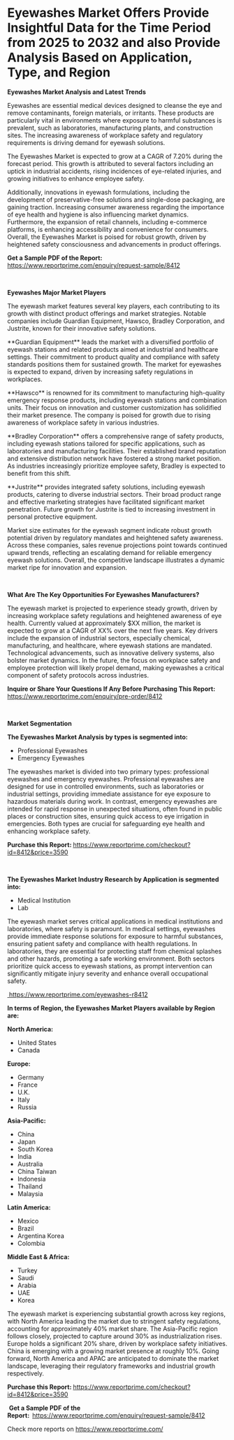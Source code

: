 <p><h1>Eyewashes Market Offers Provide Insightful Data for the Time Period from 2025 to 2032 and also Provide Analysis Based on Application, Type, and Region</h1></p><p><strong>Eyewashes Market Analysis and Latest Trends</strong></p>
<p><p>Eyewashes are essential medical devices designed to cleanse the eye and remove contaminants, foreign materials, or irritants. These products are particularly vital in environments where exposure to harmful substances is prevalent, such as laboratories, manufacturing plants, and construction sites. The increasing awareness of workplace safety and regulatory requirements is driving demand for eyewash solutions.</p><p>The Eyewashes Market is expected to grow at a CAGR of 7.20% during the forecast period. This growth is attributed to several factors including an uptick in industrial accidents, rising incidences of eye-related injuries, and growing initiatives to enhance employee safety. </p><p>Additionally, innovations in eyewash formulations, including the development of preservative-free solutions and single-dose packaging, are gaining traction. Increasing consumer awareness regarding the importance of eye health and hygiene is also influencing market dynamics. Furthermore, the expansion of retail channels, including e-commerce platforms, is enhancing accessibility and convenience for consumers. Overall, the Eyewashes Market is poised for robust growth, driven by heightened safety consciousness and advancements in product offerings.</p></p>
<p><strong>Get a Sample PDF of the Report:&nbsp;</strong> <a href="https://www.reportprime.com/enquiry/request-sample/8412?utm_campaign=3533&utm_medium=2&utm_source=Github&utm_content=ia&utm_term=19032025&utm_id=eyewashes">https://www.reportprime.com/enquiry/request-sample/8412</a></p>
<p>&nbsp;</p>
<p><strong>Eyewashes Major Market Players</strong></p>
<p><p>The eyewash market features several key players, each contributing to its growth with distinct product offerings and market strategies. Notable companies include Guardian Equipment, Hawsco, Bradley Corporation, and Justrite, known for their innovative safety solutions.</p><p>**Guardian Equipment** leads the market with a diversified portfolio of eyewash stations and related products aimed at industrial and healthcare settings. Their commitment to product quality and compliance with safety standards positions them for sustained growth. The market for eyewashes is expected to expand, driven by increasing safety regulations in workplaces.</p><p>**Hawsco** is renowned for its commitment to manufacturing high-quality emergency response products, including eyewash stations and combination units. Their focus on innovation and customer customization has solidified their market presence. The company is poised for growth due to rising awareness of workplace safety in various industries.</p><p>**Bradley Corporation** offers a comprehensive range of safety products, including eyewash stations tailored for specific applications, such as laboratories and manufacturing facilities. Their established brand reputation and extensive distribution network have fostered a strong market position. As industries increasingly prioritize employee safety, Bradley is expected to benefit from this shift.</p><p>**Justrite** provides integrated safety solutions, including eyewash products, catering to diverse industrial sectors. Their broad product range and effective marketing strategies have facilitated significant market penetration. Future growth for Justrite is tied to increasing investment in personal protective equipment.</p><p>Market size estimates for the eyewash segment indicate robust growth potential driven by regulatory mandates and heightened safety awareness. Across these companies, sales revenue projections point towards continued upward trends, reflecting an escalating demand for reliable emergency eyewash solutions. Overall, the competitive landscape illustrates a dynamic market ripe for innovation and expansion.</p></p>
<p>&nbsp;</p>
<p><strong>What Are The Key Opportunities For Eyewashes Manufacturers?</strong></p>
<p><p>The eyewash market is projected to experience steady growth, driven by increasing workplace safety regulations and heightened awareness of eye health. Currently valued at approximately $XX million, the market is expected to grow at a CAGR of XX% over the next five years. Key drivers include the expansion of industrial sectors, especially chemical, manufacturing, and healthcare, where eyewash stations are mandated. Technological advancements, such as innovative delivery systems, also bolster market dynamics. In the future, the focus on workplace safety and employee protection will likely propel demand, making eyewashes a critical component of safety protocols across industries.</p></p>
<p><strong>Inquire or Share Your Questions If Any Before Purchasing This Report:</strong> <a href="https://www.reportprime.com/enquiry/pre-order/8412?utm_campaign=3533&utm_medium=2&utm_source=Github&utm_content=ia&utm_term=19032025&utm_id=eyewashes">https://www.reportprime.com/enquiry/pre-order/8412</a></p>
<p>&nbsp;</p>
<p><strong>Market Segmentation</strong></p>
<p><strong>The Eyewashes Market Analysis by types is segmented into:</strong></p>
<p><ul><li>Professional Eyewashes</li><li>Emergency Eyewashes</li></ul></p>
<p><p>The eyewashes market is divided into two primary types: professional eyewashes and emergency eyewashes. Professional eyewashes are designed for use in controlled environments, such as laboratories or industrial settings, providing immediate assistance for eye exposure to hazardous materials during work. In contrast, emergency eyewashes are intended for rapid response in unexpected situations, often found in public places or construction sites, ensuring quick access to eye irrigation in emergencies. Both types are crucial for safeguarding eye health and enhancing workplace safety.</p></p>
<p><strong>Purchase this Report:&nbsp;</strong><a href="https://www.reportprime.com/checkout?id=8412&price=3590&utm_campaign=3533&utm_medium=2&utm_source=Github&utm_content=ia&utm_term=19032025&utm_id=eyewashes">https://www.reportprime.com/checkout?id=8412&price=3590</a></p>
<p>&nbsp;</p>
<p><strong>The Eyewashes Market Industry Research by Application is segmented into:</strong></p>
<p><ul><li>Medical Institution</li><li>Lab</li></ul></p>
<p><p>The eyewash market serves critical applications in medical institutions and laboratories, where safety is paramount. In medical settings, eyewashes provide immediate response solutions for exposure to harmful substances, ensuring patient safety and compliance with health regulations. In laboratories, they are essential for protecting staff from chemical splashes and other hazards, promoting a safe working environment. Both sectors prioritize quick access to eyewash stations, as prompt intervention can significantly mitigate injury severity and enhance overall occupational safety.</p></p>
<p><a href="https://www.reportprime.com/eyewashes-r8412?utm_campaign=3533&utm_medium=2&utm_source=Github&utm_content=ia&utm_term=19032025&utm_id=eyewashes">&nbsp;https://www.reportprime.com/eyewashes-r8412</a></p>
<p><strong>In terms of Region, the Eyewashes Market Players available by Region are:</strong></p>
<p>
    <p> <strong> North America: </strong>
        <ul>
            <li>United States</li>
            <li>Canada</li>
        </ul>
        </p> 
    <p> <strong> Europe: </strong>
        <ul>
            <li>Germany</li>
            <li>France</li>
            <li>U.K.</li>
            <li>Italy</li>
            <li>Russia</li>
        </ul>
        </p> 
    <p> <strong> Asia-Pacific: </strong>
        <ul>
            <li>China</li>
            <li>Japan</li>
            <li>South Korea</li>
            <li>India</li>
            <li>Australia</li>
            <li>China Taiwan</li>
            <li>Indonesia</li>
            <li>Thailand</li>
            <li>Malaysia</li>
        </ul>
        </p> 
    <p> <strong> Latin America: </strong>
        <ul>
            <li>Mexico</li>
            <li>Brazil</li>
            <li>Argentina Korea</li>
            <li>Colombia</li>
        </ul>
        </p> 
    <p> <strong> Middle East & Africa: </strong>
        <ul>
            <li>Turkey</li>
            <li>Saudi</li>
            <li>Arabia</li>
            <li>UAE</li>
            <li>Korea</li>
        </ul>
    </p>
    </p>
<p><p>The eyewash market is experiencing substantial growth across key regions, with North America leading the market due to stringent safety regulations, accounting for approximately 40% market share. The Asia-Pacific region follows closely, projected to capture around 30% as industrialization rises. Europe holds a significant 20% share, driven by workplace safety initiatives. China is emerging with a growing market presence at roughly 10%. Going forward, North America and APAC are anticipated to dominate the market landscape, leveraging their regulatory frameworks and industrial growth respectively.</p></p>
<p><strong>Purchase this Report: </strong><a href="https://www.reportprime.com/checkout?id=8412&price=3590&utm_campaign=3533&utm_medium=2&utm_source=Github&utm_content=ia&utm_term=19032025&utm_id=eyewashes">https://www.reportprime.com/checkout?id=8412&price=3590</a></p>
<p>&nbsp;<strong>Get a Sample PDF of the Report:&nbsp;&nbsp;</strong><a href="https://www.reportprime.com/enquiry/request-sample/8412?utm_campaign=3533&utm_medium=2&utm_source=Github&utm_content=ia&utm_term=19032025&utm_id=eyewashes">https://www.reportprime.com/enquiry/request-sample/8412</a></p>
<p><strong></strong></p>
<p>Check more reports on <a href="https://www.reportprime.com/?utm_campaign=3533&utm_medium=2&utm_source=Github&utm_content=ia&utm_term=19032025&utm_id=eyewashes">https://www.reportprime.com/</a></p>